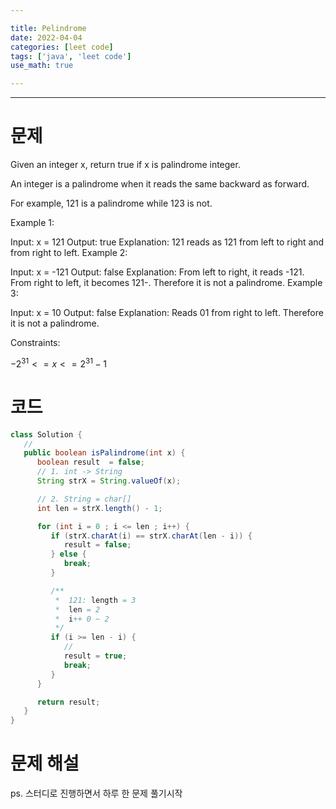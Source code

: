 ```yaml
---

title: Pelindrome 
date: 2022-04-04
categories: [leet code]  
tags: ['java', 'leet code']  
use_math: true

---
```


***
# 문제

Given an integer x, return true if x is palindrome integer.

An integer is a palindrome when it reads the same backward as forward.

For example, 121 is a palindrome while 123 is not.


Example 1:

Input: x = 121
Output: true
Explanation: 121 reads as 121 from left to right and from right to left.
Example 2:

Input: x = -121
Output: false
Explanation: From left to right, it reads -121. From right to left, it becomes 121-. Therefore it is not a palindrome.
Example 3:

Input: x = 10
Output: false
Explanation: Reads 01 from right to left. Therefore it is not a palindrome.


Constraints:

$-2^31 <= x <= 2^31 - 1$

# 코드

```java
class Solution {
   //
   public boolean isPalindrome(int x) {
      boolean result  = false;
      // 1. int -> String
      String strX = String.valueOf(x);

      // 2. String = char[]
      int len = strX.length() - 1;

      for (int i = 0 ; i <= len ; i++) {
         if (strX.charAt(i) == strX.charAt(len - i)) {
            result = false;
         } else {
            break;
         }

         /**
          *  121: length = 3
          *  len = 2
          *  i++ 0 ~ 2
          */
         if (i >= len - i) {
            //
            result = true;
            break;
         }
      }

      return result;
   }
}
```

# 문제 해설

ps. 스터디로 진행하면서 하루 한 문제 풀기시작
